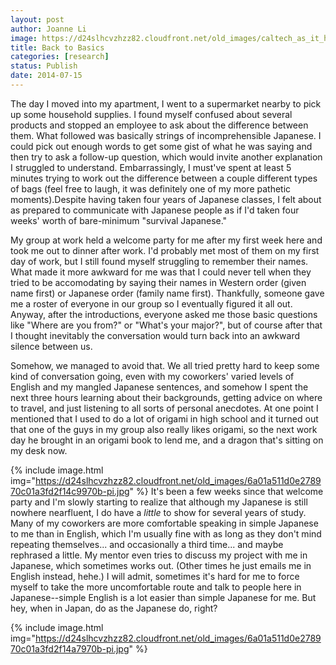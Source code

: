 ```yaml
---
layout: post
author: Joanne Li
image: https://d24slhcvzhzz82.cloudfront.net/old_images/caltech_as_it_happens/6a0105349b8251970b01a73dea121f970d.jpg
title: Back to Basics
categories: [research]
status: Publish
date: 2014-07-15
---
```


The day I moved into my apartment, I went to a supermarket nearby to pick up some household supplies. I found myself confused about several products and stopped an employee to ask about the difference between them. What followed was basically strings of incomprehensible Japanese. I could pick out enough words to get some gist of what he was saying and then try to ask a follow-up question, which would invite another explanation I struggled to understand. Embarrassingly, I must've spent at least 5 minutes trying to work out the difference between a couple different types of bags (feel free to laugh, it was definitely one of my more pathetic moments).Despite having taken four years of Japanese classes, I felt about as prepared to communicate with Japanese people as if I'd taken four weeks' worth of bare-minimum "survival Japanese."

My group at work held a welcome party for me after my first week here and took me out to dinner after work. I'd probably met most of them on my first day of work, but I still found myself struggling to remember their names. What made it more awkward for me was that I could never tell when they tried to be accomodating by saying their names in Western order (given name first) or Japanese order (family name first). Thankfully, someone gave me a roster of everyone in our group so I eventually figured it all out. Anyway, after the introductions, everyone asked me those basic questions like "Where are you from?" or "What's your major?", but of course after that I thought inevitably the conversation would turn back into an awkward silence between us.

Somehow, we managed to avoid that. We all tried pretty hard to keep some kind of conversation going, even with my coworkers' varied levels of English and my mangled Japanese sentences, and somehow I spent the next three hours learning about their backgrounds, getting advice on where to travel, and just listening to all sorts of personal anecdotes. At one point I mentioned that I used to do a lot of origami in high school and it turned out that one of the guys in my group also really likes origami, so the next work day he brought in an origami book to lend me, and a dragon that's sitting on my desk now.


{% include image.html img="https://d24slhcvzhzz82.cloudfront.net/old_images/6a01a511d0e278970c01a3fd2f14c9970b-pi.jpg" %}
It's been a few weeks since that welcome party and I'm slowly starting to realize that although my Japanese is still nowhere nearfluent, I do have a *little* to show for several years of study. Many of my coworkers are more comfortable speaking in simple Japanese to me than in English, which I'm usually fine with as long as they don't mind repeating themselves... and occasionally a third time... and maybe rephrased a little. My mentor even tries to discuss my project with me in Japanese, which sometimes works out. (Other times he just emails me in English instead, hehe.)
I will admit, sometimes it's hard for me to force myself to take the more uncomfortable route and talk to people here in Japanese--simple English is a lot easier than simple Japanese for me. But hey, when in Japan, do as the Japanese do, right?


{% include image.html img="https://d24slhcvzhzz82.cloudfront.net/old_images/6a01a511d0e278970c01a3fd2f14a7970b-pi.jpg" %}
